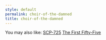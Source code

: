 ```yaml
---
style: default
permalink: choir-of-the-damned
title: choir-of-the-damned
---
```

You may also like:
[SCP-725](http://scp-wiki.net/scp-725)
[The First Fifty-Five](http://scp-wiki.net/first55)